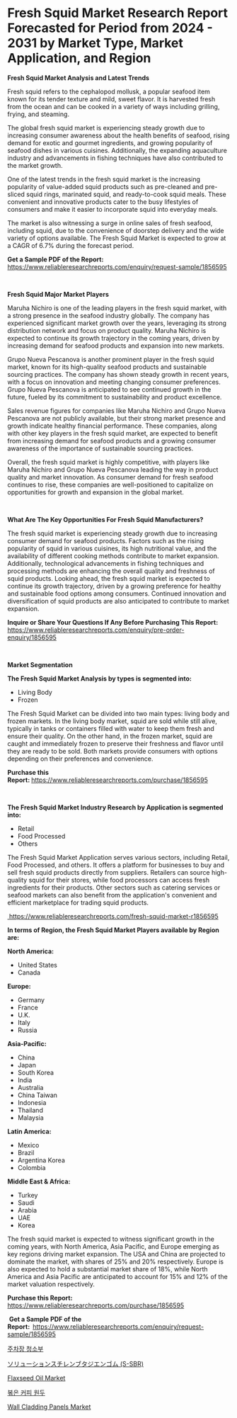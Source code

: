 <p><h1>Fresh Squid Market Research Report Forecasted for Period from 2024 -  2031 by Market Type, Market Application, and Region</h1></p><p><strong>Fresh Squid Market Analysis and Latest Trends</strong></p>
<p><p>Fresh squid refers to the cephalopod mollusk, a popular seafood item known for its tender texture and mild, sweet flavor. It is harvested fresh from the ocean and can be cooked in a variety of ways including grilling, frying, and steaming.</p><p>The global fresh squid market is experiencing steady growth due to increasing consumer awareness about the health benefits of seafood, rising demand for exotic and gourmet ingredients, and growing popularity of seafood dishes in various cuisines. Additionally, the expanding aquaculture industry and advancements in fishing techniques have also contributed to the market growth.</p><p>One of the latest trends in the fresh squid market is the increasing popularity of value-added squid products such as pre-cleaned and pre-sliced squid rings, marinated squid, and ready-to-cook squid meals. These convenient and innovative products cater to the busy lifestyles of consumers and make it easier to incorporate squid into everyday meals.</p><p>The market is also witnessing a surge in online sales of fresh seafood, including squid, due to the convenience of doorstep delivery and the wide variety of options available. The Fresh Squid Market is expected to grow at a CAGR of 6.7% during the forecast period.</p></p>
<p><strong>Get a Sample PDF of the Report:&nbsp;</strong> <a href="https://www.reliableresearchreports.com/enquiry/request-sample/1856595">https://www.reliableresearchreports.com/enquiry/request-sample/1856595</a></p>
<p>&nbsp;</p>
<p><strong>Fresh Squid Major Market Players</strong></p>
<p><p>Maruha Nichiro is one of the leading players in the fresh squid market, with a strong presence in the seafood industry globally. The company has experienced significant market growth over the years, leveraging its strong distribution network and focus on product quality. Maruha Nichiro is expected to continue its growth trajectory in the coming years, driven by increasing demand for seafood products and expansion into new markets.</p><p>Grupo Nueva Pescanova is another prominent player in the fresh squid market, known for its high-quality seafood products and sustainable sourcing practices. The company has shown steady growth in recent years, with a focus on innovation and meeting changing consumer preferences. Grupo Nueva Pescanova is anticipated to see continued growth in the future, fueled by its commitment to sustainability and product excellence.</p><p>Sales revenue figures for companies like Maruha Nichiro and Grupo Nueva Pescanova are not publicly available, but their strong market presence and growth indicate healthy financial performance. These companies, along with other key players in the fresh squid market, are expected to benefit from increasing demand for seafood products and a growing consumer awareness of the importance of sustainable sourcing practices.</p><p>Overall, the fresh squid market is highly competitive, with players like Maruha Nichiro and Grupo Nueva Pescanova leading the way in product quality and market innovation. As consumer demand for fresh seafood continues to rise, these companies are well-positioned to capitalize on opportunities for growth and expansion in the global market.</p></p>
<p>&nbsp;</p>
<p><strong>What Are The Key Opportunities For Fresh Squid Manufacturers?</strong></p>
<p><p>The fresh squid market is experiencing steady growth due to increasing consumer demand for seafood products. Factors such as the rising popularity of squid in various cuisines, its high nutritional value, and the availability of different cooking methods contribute to market expansion. Additionally, technological advancements in fishing techniques and processing methods are enhancing the overall quality and freshness of squid products. Looking ahead, the fresh squid market is expected to continue its growth trajectory, driven by a growing preference for healthy and sustainable food options among consumers. Continued innovation and diversification of squid products are also anticipated to contribute to market expansion.</p></p>
<p><strong>Inquire or Share Your Questions If Any Before Purchasing This Report:</strong> <a href="https://www.reliableresearchreports.com/enquiry/pre-order-enquiry/1856595">https://www.reliableresearchreports.com/enquiry/pre-order-enquiry/1856595</a></p>
<p>&nbsp;</p>
<p><strong>Market Segmentation</strong></p>
<p><strong>The Fresh Squid Market Analysis by types is segmented into:</strong></p>
<p><ul><li>Living Body</li><li>Frozen</li></ul></p>
<p><p>The Fresh Squid Market can be divided into two main types: living body and frozen markets. In the living body market, squid are sold while still alive, typically in tanks or containers filled with water to keep them fresh and ensure their quality. On the other hand, in the frozen market, squid are caught and immediately frozen to preserve their freshness and flavor until they are ready to be sold. Both markets provide consumers with options depending on their preferences and convenience.</p></p>
<p><strong>Purchase this Report:&nbsp;</strong><a href="https://www.reliableresearchreports.com/purchase/1856595">https://www.reliableresearchreports.com/purchase/1856595</a></p>
<p>&nbsp;</p>
<p><strong>The Fresh Squid Market Industry Research by Application is segmented into:</strong></p>
<p><ul><li>Retail</li><li>Food Processed</li><li>Others</li></ul></p>
<p><p>The Fresh Squid Market Application serves various sectors, including Retail, Food Processed, and others. It offers a platform for businesses to buy and sell fresh squid products directly from suppliers. Retailers can source high-quality squid for their stores, while food processors can access fresh ingredients for their products. Other sectors such as catering services or seafood markets can also benefit from the application's convenient and efficient marketplace for trading squid products.</p></p>
<p><a href="https://www.reliableresearchreports.com/fresh-squid-market-r1856595">&nbsp;https://www.reliableresearchreports.com/fresh-squid-market-r1856595</a></p>
<p><strong>In terms of Region, the Fresh Squid Market Players available by Region are:</strong></p>
<p>
    <p> <strong> North America: </strong>
        <ul>
            <li>United States</li>
            <li>Canada</li>
        </ul>
        </p> 
    <p> <strong> Europe: </strong>
        <ul>
            <li>Germany</li>
            <li>France</li>
            <li>U.K.</li>
            <li>Italy</li>
            <li>Russia</li>
        </ul>
        </p> 
    <p> <strong> Asia-Pacific: </strong>
        <ul>
            <li>China</li>
            <li>Japan</li>
            <li>South Korea</li>
            <li>India</li>
            <li>Australia</li>
            <li>China Taiwan</li>
            <li>Indonesia</li>
            <li>Thailand</li>
            <li>Malaysia</li>
        </ul>
        </p> 
    <p> <strong> Latin America: </strong>
        <ul>
            <li>Mexico</li>
            <li>Brazil</li>
            <li>Argentina Korea</li>
            <li>Colombia</li>
        </ul>
        </p> 
    <p> <strong> Middle East & Africa: </strong>
        <ul>
            <li>Turkey</li>
            <li>Saudi</li>
            <li>Arabia</li>
            <li>UAE</li>
            <li>Korea</li>
        </ul>
    </p>
    </p>
<p><p>The fresh squid market is expected to witness significant growth in the coming years, with North America, Asia Pacific, and Europe emerging as key regions driving market expansion. The USA and China are projected to dominate the market, with shares of 25% and 20% respectively. Europe is also expected to hold a substantial market share of 18%, while North America and Asia Pacific are anticipated to account for 15% and 12% of the market valuation respectively.</p></p>
<p><strong>Purchase this Report: </strong><a href="https://www.reliableresearchreports.com/purchase/1856595">https://www.reliableresearchreports.com/purchase/1856595</a></p>
<p>&nbsp;<strong>Get a Sample PDF of the Report:&nbsp;&nbsp;</strong><a href="https://www.reliableresearchreports.com/enquiry/request-sample/1856595">https://www.reliableresearchreports.com/enquiry/request-sample/1856595</a></p>
<p><strong></strong></p>
<p><p><a href="https://medium.com/@christorpherpfannerstill5436/%EC%A3%BC%EC%B0%A8%EC%9E%A5-%EC%86%8C%ED%99%94%EA%B8%B0-%EC%8B%9C%EC%9E%A5%EC%9D%80-%EC%8B%9C%EC%9E%A5-%EC%A0%90%EC%9C%A0%EC%9C%A8-%ED%81%AC%EA%B8%B0-%EB%B0%8F-2031%EB%85%84%EA%B9%8C%EC%A7%80-%EC%98%88%EC%83%81%EB%90%9C-%EC%98%88%EC%B8%A1%EC%97%90-%EC%A4%91%EC%A0%90%EC%9D%84-%EB%91%90%EA%B3%A0-%EC%9E%88%EC%8A%B5%EB%8B%88%EB%8B%A4-09079b9b6059">주차장 청소부</a></p><p><a href="https://github.com/oqoeusbvpadwjs08/Market-Research-Report-List-1/blob/main/724918717936.md">ソリューションスチレンブタジエンゴム (S-SBR)</a></p><p><a href="https://github.com/JameTravis/Market-Research-Report-List-4/blob/main/flaxseed-oil-market.md">Flaxseed Oil Market</a></p><p><a href="https://github.com/vs019sa3m8x/Market-Research-Report-List-1/blob/main/994060416484.md">볶은 커피 원두</a></p><p><a href="https://issuu.com/reportprime-2/docs/wall-cladding-panels-market-size-2030.pptx">Wall Cladding Panels Market</a></p></p>